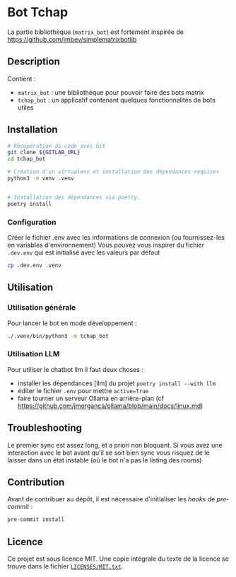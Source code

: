 <!--
SPDX-FileCopyrightText: 2023 Pôle d'Expertise de la Régulation Numérique <contact.peren@finances.gouv.fr>

SPDX-License-Identifier: MIT
-->

Bot Tchap
=========

La partie bibliothèque (`matrix_bot`) est fortement inspirée de https://github.com/imbev/simplematrixbotlib


## Description

Contient :
- `matrix_bot` : une bibliothèque pour pouvoir faire des bots matrix
- `tchap_bot` : un applicatif contenant quelques fonctionnalités de bots utiles


## Installation

```bash
# Récupération du code avec Git
git clone ${GITLAB_URL}
cd tchap_bot

# Création d'un virtualenv et installation des dépendances requises
python3 -m venv .venv


# Installation des dépendances via poetry.
poetry install
```

### Configuration

Créer le fichier .env avec les informations de connexion (ou fournissez-les en variables d'environnement)
Vous pouvez vous inspirer du fichier `.dev.env` qui est initialisé avec les valeurs par défaut 

```bash
cp .dev.env .venv
```


## Utilisation

### Utilisation générale

Pour lancer le bot en mode développement :


```bash
./.venv/bin/python3 -m tchap_bot
```

### Utilisation LLM

Pour utiliser le chatbot llm il faut deux choses :
- installer les dépendances [llm] du projet `poetry install --with llm`
- éditer le fichier `.env` pour mettre `active=True`
- faire tourner un serveur Ollama en arrière-plan (cf https://github.com/jmorganca/ollama/blob/main/docs/linux.md)


## Troubleshooting

Le premier sync est assez long, et a priori non bloquant. Si vous avez une interaction avec le bot avant qu'il se soit bien sync vous risquez de le laisser dans un état instable (où le bot n'a pas le listing des rooms) 

## Contribution


Avant de contribuer au dépôt, il est nécessaire d'initialiser les _hooks_ de _pre-commit_ :

```bash
pre-commit install
```


## Licence

Ce projet est sous licence MIT. Une copie intégrale du texte
de la licence se trouve dans le fichier [`LICENSES/MIT.txt`](LICENSES/MIT.txt).
